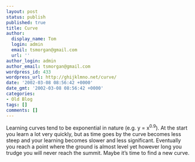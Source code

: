 ```yaml
---
layout: post
status: publish
published: true
title: Curve
author:
  display_name: Tom
  login: admin
  email: tsmorgan@gmail.com
  url: ''
author_login: admin
author_email: tsmorgan@gmail.com
wordpress_id: 433
wordpress_url: http://ghijklmno.net/curve/
date: '2002-03-08 08:56:42 +0000'
date_gmt: '2002-03-08 08:56:42 +0000'
categories:
- Old Blog
tags: []
comments: []
---
```

<!-- more -->

<p>Learning curves tend to be exponential in nature (e.g. y = x<sup>0.9</sup>). At the start you learn a lot very quickly, but as time goes by the curve becomes less steep and your learning becomes slower and less significant. Eventually you reach a point where the ground is almost level yet however long you trudge you will never reach the summit. Maybe it&#8217;s time to find a new curve.</p>

